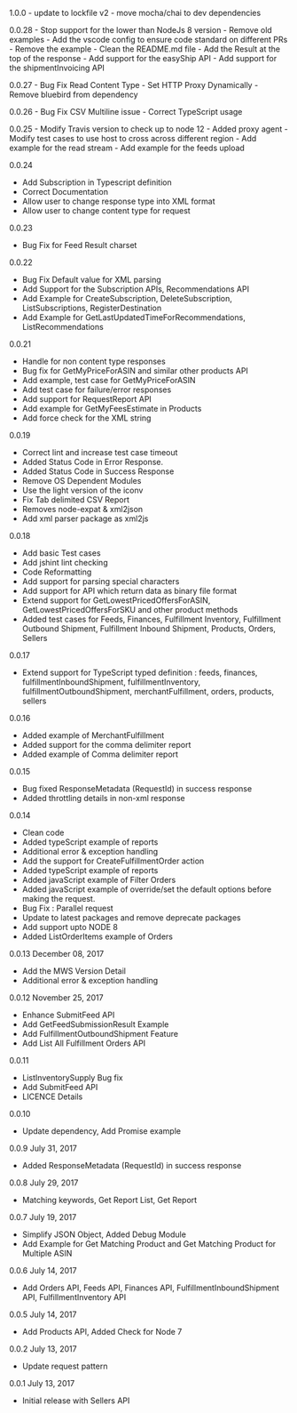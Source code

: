 1.0.0
    - update to lockfile v2
    - move mocha/chai to dev dependencies

0.0.28
    - Stop support for the lower than NodeJs 8 version
    - Remove old examples
    - Add the vscode config to ensure code standard on different PRs
    - Remove the example
    - Clean the README.md file
    - Add the Result at the top of the response
    - Add support for the easyShip API
    - Add support for the shipmentInvoicing API

0.0.27
    - Bug Fix Read Content Type
    - Set HTTP Proxy Dynamically
    - Remove bluebird from dependency

0.0.26
    - Bug Fix CSV Multiline issue
    - Correct TypeScript usage

0.0.25
    - Modify Travis version to check up to node 12
    - Added proxy agent
    - Modify test cases to use host to cross across different region
    - Add example for the read stream
    - Add example for the feeds upload

0.0.24
  - Add Subscription in Typescript definition
  - Correct Documentation
  - Allow user to change response type into XML format
  - Allow user to change content type for request

0.0.23
  - Bug Fix for Feed Result charset

0.0.22
  - Bug Fix Default value for XML parsing
  - Add Support for the Subscription APIs, Recommendations API
  - Add Example for CreateSubscription, DeleteSubscription, ListSubscriptions, RegisterDestination
  - Add Example for GetLastUpdatedTimeForRecommendations, ListRecommendations

0.0.21
  - Handle for non content type responses
  - Bug fix for GetMyPriceForASIN and similar other products API
  - Add example, test case for GetMyPriceForASIN
  - Add test case for failure/error responses
  - Add support for RequestReport API
  - Add example for GetMyFeesEstimate in Products
  - Add force check for the XML string

0.0.19
  - Correct lint and increase test case timeout
  - Added Status Code in Error Response.
  - Added Status Code in Success Response
  - Remove OS Dependent Modules
  - Use the light version of the iconv
  - Fix Tab delimited CSV Report
  - Removes node-expat & xml2json
  - Add xml parser package as xml2js

0.0.18
  - Add basic Test cases
  - Add jshint lint checking
  - Code Reformatting
  - Add support for parsing special characters
  - Add support for API which return data as binary file format
  - Extend support for GetLowestPricedOffersForASIN, GetLowestPricedOffersForSKU and other product methods
  - Added test cases for Feeds, Finances, Fulfillment Inventory, Fulfillment Outbound Shipment, Fulfillment Inbound Shipment, Products, Orders, Sellers

0.0.17
  - Extend support for TypeScript typed definition : feeds, finances, fulfillmentInboundShipment, fulfillmentInventory, fulfillmentOutboundShipment, merchantFulfillment, orders, products, sellers

0.0.16
  - Added example of MerchantFulfillment
  - Added support for the comma delimiter report
  - Added example of Comma delimiter report

0.0.15
  - Bug fixed ResponseMetadata (RequestId) in success response
  - Added throttling details in non-xml response

0.0.14
  - Clean code
  - Added typeScript example of reports
  - Additional error & exception handling
  - Add the support for CreateFulfillmentOrder action
  - Added typeScript example of reports
  - Added javaScript example of Filter Orders
  - Added javaScript example of override/set the default options before making the request.
  - Bug Fix : Parallel request
  - Update to latest packages and remove deprecate packages
  - Add support upto NODE 8
  - Added ListOrderItems example of Orders

0.0.13 December 08, 2017
  - Add the MWS Version Detail
  - Additional error & exception handling

0.0.12 November 25, 2017
  - Enhance SubmitFeed API
  - Add GetFeedSubmissionResult Example
  - Add FulfillmentOutboundShipment Feature
  - Add List All Fulfillment Orders API

0.0.11
  - ListInventorySupply Bug fix
  - Add SubmitFeed API
  - LICENCE Details

0.0.10
  - Update dependency, Add Promise example

0.0.9 July 31, 2017
  - Added ResponseMetadata (RequestId) in success response

0.0.8 July 29, 2017
  - Matching keywords, Get Report List, Get Report

0.0.7 July 19, 2017
  - Simplify JSON Object, Added Debug Module
  - Add Example for Get Matching Product and Get Matching Product for Multiple ASIN

0.0.6 July 14, 2017
  - Add Orders API, Feeds API, Finances API, FulfillmentInboundShipment API, FulfillmentInventory API

0.0.5 July 14, 2017
  - Add Products API, Added Check for Node 7

0.0.2 July 13, 2017
  - Update request pattern

0.0.1 July 13, 2017
  - Initial release with Sellers API
